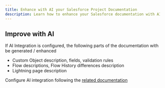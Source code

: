 ```yaml
---
title: Enhance with AI your Salesforce Project Documentation
description: Learn how to enhance your Salesforce documentation with AI
---
```

<!-- markdownlint-disable MD013 -->

## Improve with AI

If AI Integration is configured, the following parts of the documentation with be generated / enhanced

- Custom Object description, fields, validation rules
- Flow descriptions, Flow History differences description
- Lightning page description

Configure AI integration following the [related documentation](salesforce-ai-setup.md)
